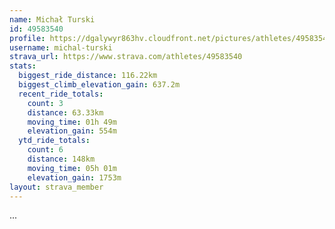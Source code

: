 ```yaml
---
name: Michał Turski
id: 49583540
profile: https://dgalywyr863hv.cloudfront.net/pictures/athletes/49583540/14729338/1/large.jpg
username: michal-turski
strava_url: https://www.strava.com/athletes/49583540
stats:
  biggest_ride_distance: 116.22km
  biggest_climb_elevation_gain: 637.2m
  recent_ride_totals:
    count: 3
    distance: 63.33km
    moving_time: 01h 49m
    elevation_gain: 554m
  ytd_ride_totals:
    count: 6
    distance: 148km
    moving_time: 05h 01m
    elevation_gain: 1753m
layout: strava_member
--- 
```

...
